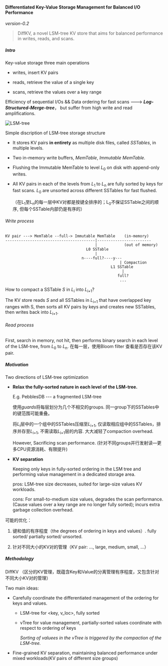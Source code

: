 #### Differentiated Key-Value Storage Management for Balanced I/O Performance

*version-0.2*

> DiffKV, a novel LSM-tree KV store that aims for balanced performance in writes, reads, and scans.

##### Intro

Key-value storage three main operations

- writes, insert KV pairs

- reads, retrieve the value of a single key

- scans, retrieve the values over a key range

Efficiency of sequential I/Os && Data ordering for fast scans ---> ***Log-Structured-Merge-tree***， but suffer from high write and read amplifications.

![LSM-tree](./images/image-diffkv.png)

Simple discription of LSM-tree storage structure

- It stores KV pairs **in entirety** as multiple disk files, called *SSTables*, in multiple levels. 

- Two in-memory write buffers, *MemTable*, *Immutable MemTable*.

- Flushing the Immutable MemTable to level *L*<sub>0</sub> on disk with append-only writes.

- All KV pairs in each of the levels from *L*<sub>1 </sub>to *L*<sub>n</sub> are fully sorted by keys for fast scans. *L*<sub>0</sub> are unsorted across different SSTables for fast flushed.
  
  （在L<sub>1</sub>至L<sub>n</sub>的每一层中KV对都是按键全排序的；L<sub>0</sub>不保证SSTable之间的顺序, 但每个SSTable内部仍是有序的）

###### Write process

```
KV pair ---> MemTable --full-> Immutable MemTable    (in-memory)
----------------------------------------|------------------------
                                        |            (out of memory)
                                    L0 SSTable    
                                        |
                                  n----full?----y---
                                                   | Compaction
                                               L1 SSTable
                                                    |
                                                  full?
                                                   ... 
```

How to compact a SSTable *S* in *L*<sub>i</sub> into *L*<sub>i+1</sub>?

The KV store reads *S* and all SSTables in *L*<sub>i+1</sub> that have overlapped key ranges with S, then sorts all  KV pairs by keys and creates new SSTables, then writes back into *L*<sub>i+1</sub>.

###### Read process

First, search in memory, not hit, then performs binary search in each level of the LSM-tree, from *L*<sub>0</sub> to *L*<sub>n</sub>. 在每一层，使用Bloom filter 查看是否存在该KV pair.

##### Motivation

Two directions of LSM-tree optimization

- **Relax the fully-sorted nature in each level of the LSM-tree.** 
  
  E.g. PebblesDB --- a fragmented LSM-tree
  
  使用*guards*将每层划分为几个不相交的groups. 同一group下的SSTables中的键范围可能重叠。
  
  将*L*<sub>i</sub>层中的一个组中的SSTables压缩至*L*<sub>i+1</sub>, 仅读取相应组中的SSTables，排序并存至*L*<sub>i+1</sub>, 不需读取*L*<sub>i+1</sub>层的内容. 大大减轻了compaction overhead.
  
  However, Sacrificing scan performance. (针对不同groups并行发射读—更多CPU资源消耗、有限提升)

- **KV separation**
  
  Keeping only keys in fully-sorted ordering in the LSM tree and performing value management in a dedicated storage area.
  
  pros: LSM-tree size decreases, suited for large-size values KV workloads.
  
  cons: For small-to-medium size values, degrades the scan performance. (Cause values over a key range are no longer fully sorted); incurs extra garbage collection overhead.

可能的优化：

1. 键和值的有序程度（the degrees of ordering in keys and values）. fully sorted/ partially sorted/ unsorted.

2. 针对不同大小的KV对的管理（KV pair: ..., large, medium, small, ...）

##### Methodology

DiffKV （区分的KV管理，既蕴含Key和Value的分离管理有序程度，又包含针对不同大小KV对的管理）

Two main ideas:

- Carefully coordinate the differentiated management of the ordering for keys and values. 
  
  - LSM-tree for \<key, v_loc\>, fully sorted
  
  - vTree for value management, partially-sorted values coordinate with respect to ordering of keys
    
    *Sorting of valuees in the vTree is triggered by the compaction of the LSM-tree.*

- Fine-grained KV separation, maintaining balanced performance under mixed workloads(KV pairs of different size groups)
